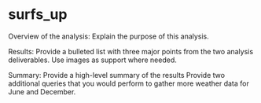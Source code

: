 # surfs_up

Overview of the analysis: 
Explain the purpose of this analysis.

Results: 
Provide a bulleted list with three major points from the two analysis deliverables. Use images as support where needed.

Summary: 
Provide a high-level summary of the results
Provide two additional queries that you would perform to gather more weather data for June and December.
